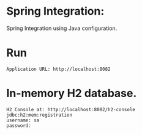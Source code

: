 # Spring Integration: 
Spring Integration using Java configuration.

# Run
    Application URL: http://localhost:8082

# In-memory H2 database.
    H2 Console at: http://localhost:8082/h2-console
    jdbc:h2:mem:registration
    username: sa
    password: 
